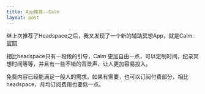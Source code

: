 ```yaml
---
title: App推荐--Calm
layout: post
---
```

继上次推荐了Headspace之后，我又发现了一个新的辅助冥想App，就是Calm. [官网](http://calm.com)

相比headspace只有一段段的引导，Calm 更加自由一点，可以定制时间，纪录冥想时间等等，并且有一些不错的背景声，让人更加容易投入。

免费内容已经能满足一般人的需求，如果有需要，也可以订阅付费部分，相比headspace，月均订阅费用也要低一点。